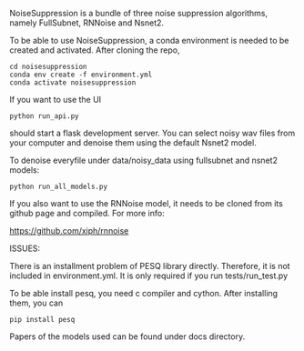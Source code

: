 NoiseSuppression is a bundle of three noise suppression algorithms, namely FullSubnet, RNNoise and Nsnet2.

To be able to use NoiseSuppression, a conda environment is needed to be created and activated. After cloning the repo,

```
cd noisesuppression
conda env create -f environment.yml
conda activate noisesuppression

```

If you want to use the UI
```
python run_api.py
```

should start a flask development server. You can select noisy wav files from your computer and denoise them using the default Nsnet2 model. 

To denoise everyfile under data/noisy_data using fullsubnet and nsnet2 models:

```
python run_all_models.py
```

If you also want to use the RNNoise model, it needs to be cloned from its github page and compiled. For more info:

https://github.com/xiph/rnnoise



ISSUES:

There is an installment problem of PESQ library directly. Therefore, it is not included in environment.yml. It is only required if you run tests/run_test.py

To be able install pesq, you need c compiler and cython. After installing them, you can
```
pip install pesq
```


Papers of the models used can be found under docs directory.






